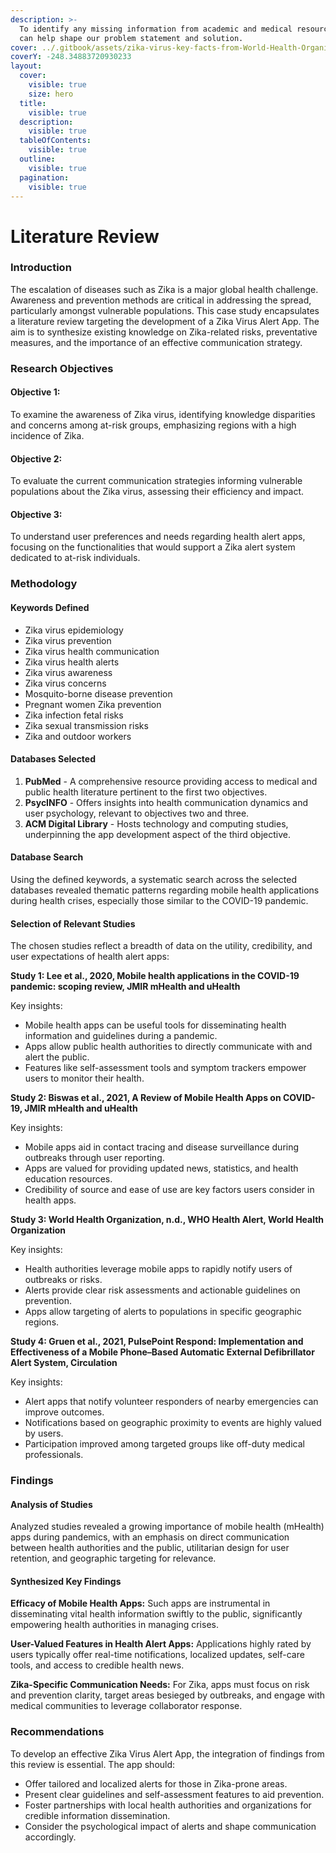 ```yaml
---
description: >-
  To identify any missing information from academic and medical resources that
  can help shape our problem statement and solution.
cover: ../.gitbook/assets/zika-virus-key-facts-from-World-Health-Organisation.png
coverY: -248.34883720930233
layout:
  cover:
    visible: true
    size: hero
  title:
    visible: true
  description:
    visible: true
  tableOfContents:
    visible: true
  outline:
    visible: true
  pagination:
    visible: true
---
```


# Literature Review

### Introduction

The escalation of diseases such as Zika is a major global health challenge. Awareness and prevention methods are critical in addressing the spread, particularly amongst vulnerable populations. This case study encapsulates a literature review targeting the development of a Zika Virus Alert App. The aim is to synthesize existing knowledge on Zika-related risks, preventative measures, and the importance of an effective communication strategy.

### Research Objectives

#### **Objective 1:**

To examine the awareness of Zika virus, identifying knowledge disparities and concerns among at-risk groups, emphasizing regions with a high incidence of Zika.

#### Objective 2:

To evaluate the current communication strategies informing vulnerable populations about the Zika virus, assessing their efficiency and impact.

#### Objective 3:

To understand user preferences and needs regarding health alert apps, focusing on the functionalities that would support a Zika alert system dedicated to at-risk individuals.

### Methodology

#### Keywords Defined

* Zika virus epidemiology
* Zika virus prevention
* Zika virus health communication
* Zika virus health alerts
* Zika virus awareness
* Zika virus concerns
* Mosquito-borne disease prevention
* Pregnant women Zika prevention
* Zika infection fetal risks
* Zika sexual transmission risks
* Zika and outdoor workers

#### Databases Selected

1. **PubMed** - A comprehensive resource providing access to medical and public health literature pertinent to the first two objectives.
2. **PsycINFO** - Offers insights into health communication dynamics and user psychology, relevant to objectives two and three.
3. **ACM Digital Library** - Hosts technology and computing studies, underpinning the app development aspect of the third objective.

#### Database Search

Using the defined keywords, a systematic search across the selected databases revealed thematic patterns regarding mobile health applications during health crises, especially those similar to the COVID-19 pandemic.

#### Selection of Relevant Studies

The chosen studies reflect a breadth of data on the utility, credibility, and user expectations of health alert apps:

**Study 1: Lee et al., 2020, Mobile health applications in the COVID-19 pandemic: scoping review, JMIR mHealth and uHealth**

Key insights:

* Mobile health apps can be useful tools for disseminating health information and guidelines during a pandemic.
* Apps allow public health authorities to directly communicate with and alert the public.
* Features like self-assessment tools and symptom trackers empower users to monitor their health.

**Study 2: Biswas et al., 2021, A Review of Mobile Health Apps on COVID-19, JMIR mHealth and uHealth**

Key insights:

* Mobile apps aid in contact tracing and disease surveillance during outbreaks through user reporting.
* Apps are valued for providing updated news, statistics, and health education resources.
* Credibility of source and ease of use are key factors users consider in health apps.

**Study 3: World Health Organization, n.d., WHO Health Alert, World Health Organization**

Key insights:

* Health authorities leverage mobile apps to rapidly notify users of outbreaks or risks.&#x20;
* Alerts provide clear risk assessments and actionable guidelines on prevention.
* Apps allow targeting of alerts to populations in specific geographic regions.

**Study 4: Gruen et al., 2021, PulsePoint Respond: Implementation and Effectiveness of a Mobile Phone–Based Automatic External Defibrillator Alert System, Circulation**

Key insights:

* Alert apps that notify volunteer responders of nearby emergencies can improve outcomes.
* Notifications based on geographic proximity to events are highly valued by users.
* Participation improved among targeted groups like off-duty medical professionals.

### Findings

#### Analysis of Studies

Analyzed studies revealed a growing importance of mobile health (mHealth) apps during pandemics, with an emphasis on direct communication between health authorities and the public, utilitarian design for user retention, and geographic targeting for relevance.

#### Synthesized Key Findings

**Efficacy of Mobile Health Apps:** Such apps are instrumental in disseminating vital health information swiftly to the public, significantly empowering health authorities in managing crises.

**User-Valued Features in Health Alert Apps:** Applications highly rated by users typically offer real-time notifications, localized updates, self-care tools, and access to credible health news.

**Zika-Specific Communication Needs:** For Zika, apps must focus on risk and prevention clarity, target areas besieged by outbreaks, and engage with medical communities to leverage collaborator response.

### Recommendations

To develop an effective Zika Virus Alert App, the integration of findings from this review is essential. The app should:

* Offer tailored and localized alerts for those in Zika-prone areas.
* Present clear guidelines and self-assessment features to aid prevention.
* Foster partnerships with local health authorities and organizations for credible information dissemination.
* Consider the psychological impact of alerts and shape communication accordingly.
